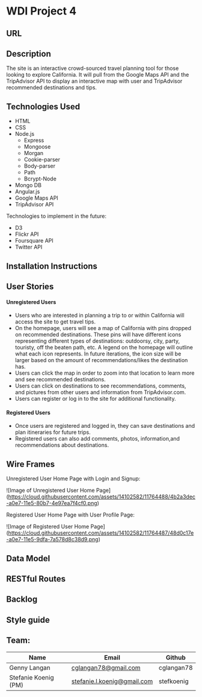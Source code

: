 # WDI Project 4
## URL
## Description
The site is an interactive crowd-sourced travel planning tool for those looking to explore California. It will pull from the Google Maps API and the TripAdvisor API to display an interactive map with user and TripAdvisor recommended destinations and tips.
## Technologies Used
* HTML
* CSS
* Node.js
  * Express
  * Mongoose
  * Morgan
  * Cookie-parser
  * Body-parser
  * Path
  * Bcrypt-Node
* Mongo DB
* Angular.js
* Google Maps API
* TripAdvisor API

Technologies to implement in the future:
* D3
* Flickr API
* Foursquare API
* Twitter API

## Installation Instructions
## User Stories
#### Unregistered Users
* Users who are interested in planning a trip to or within California will access the site to get travel tips.
* On the homepage, users will see a map of California with pins dropped on recommended destinations. These pins will have different icons representing different types of destinations: outdoorsy, city, party, touristy, off the beaten path, etc. A legend on the homepage will outline what each icon represents. In future iterations, the icon size will be larger based on the amount of recommendations/likes the destination has.
* Users can click the map in order to zoom into that location to learn more and see recommended destinations.
* Users can click on destinations to see recommendations, comments, and pictures from other users and information from TripAdvisor.com.
* Users can register or log in to the site for additional functionality.

#### Registered Users
* Once users are registered and logged in, they can save destinations and plan itineraries for future trips.
* Registered users can also add comments, photos, information,and recommendations about destinations.

## Wire Frames
Unregistered User Home Page with Login and Signup:

![Image of Unregistered User Home Page]
(https://cloud.githubusercontent.com/assets/14102582/11764488/4b2a3dec-a0e7-11e5-80b7-4e97ea7f4cf0.png)

Registered User Home Page with User Profile Page:

![Image of Registered User Home Page]
(https://cloud.githubusercontent.com/assets/14102582/11764487/48d0c17e-a0e7-11e5-9dfa-7a578d8c38d9.png)

## Data Model
## RESTful Routes
## Backlog
## Style guide
## Team:
Name | Email | Github
---- | ----- | ------
Genny Langan | cglangan78@gmail.com | cglangan78
Stefanie Koenig (PM) | stefanie.l.koenig@gmail.com | stefkoenig
